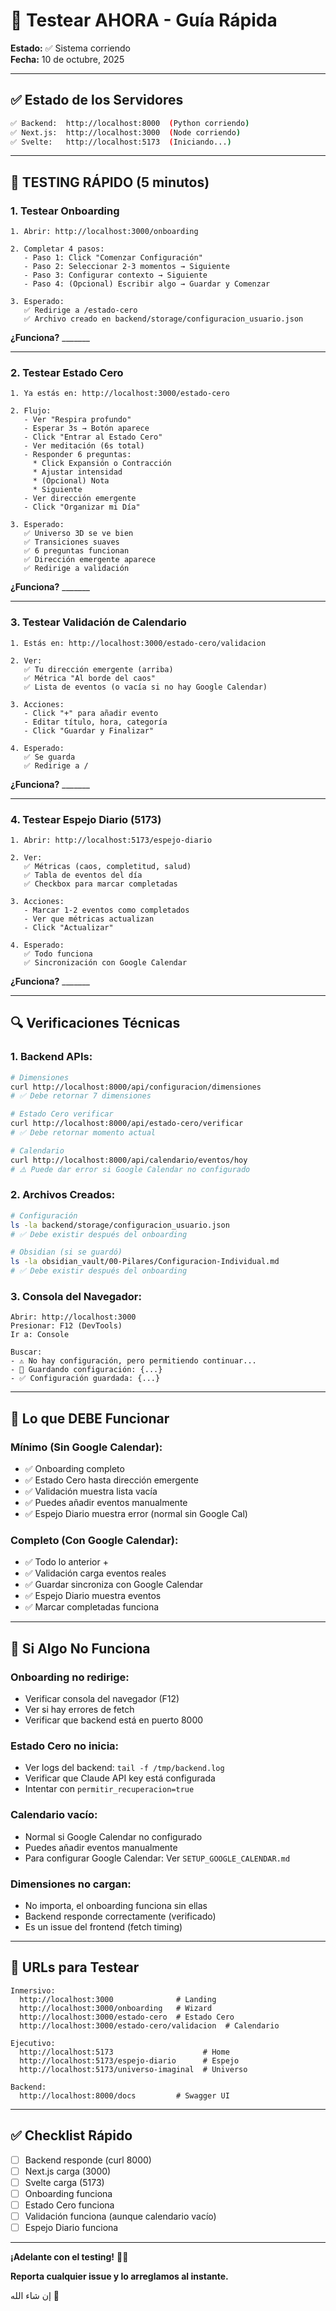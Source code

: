 # 🧪 Testear AHORA - Guía Rápida

**Estado:** ✅ Sistema corriendo  
**Fecha:** 10 de octubre, 2025

---

## ✅ **Estado de los Servidores**

```bash
✅ Backend:  http://localhost:8000  (Python corriendo)
✅ Next.js:  http://localhost:3000  (Node corriendo)
✅ Svelte:   http://localhost:5173  (Iniciando...)
```

---

## 🚀 **TESTING RÁPIDO (5 minutos)**

### **1. Testear Onboarding**

```
1. Abrir: http://localhost:3000/onboarding

2. Completar 4 pasos:
   - Paso 1: Click "Comenzar Configuración"
   - Paso 2: Seleccionar 2-3 momentos → Siguiente
   - Paso 3: Configurar contexto → Siguiente  
   - Paso 4: (Opcional) Escribir algo → Guardar y Comenzar

3. Esperado:
   ✅ Redirige a /estado-cero
   ✅ Archivo creado en backend/storage/configuracion_usuario.json
```

**¿Funciona?** _______

---

### **2. Testear Estado Cero**

```
1. Ya estás en: http://localhost:3000/estado-cero

2. Flujo:
   - Ver "Respira profundo"
   - Esperar 3s → Botón aparece
   - Click "Entrar al Estado Cero"
   - Ver meditación (6s total)
   - Responder 6 preguntas:
     * Click Expansión o Contracción
     * Ajustar intensidad
     * (Opcional) Nota
     * Siguiente
   - Ver dirección emergente
   - Click "Organizar mi Día"

3. Esperado:
   ✅ Universo 3D se ve bien
   ✅ Transiciones suaves
   ✅ 6 preguntas funcionan
   ✅ Dirección emergente aparece
   ✅ Redirige a validación
```

**¿Funciona?** _______

---

### **3. Testear Validación de Calendario**

```
1. Estás en: http://localhost:3000/estado-cero/validacion

2. Ver:
   ✅ Tu dirección emergente (arriba)
   ✅ Métrica "Al borde del caos"
   ✅ Lista de eventos (o vacía si no hay Google Calendar)

3. Acciones:
   - Click "+" para añadir evento
   - Editar título, hora, categoría
   - Click "Guardar y Finalizar"

4. Esperado:
   ✅ Se guarda
   ✅ Redirige a /
```

**¿Funciona?** _______

---

### **4. Testear Espejo Diario (5173)**

```
1. Abrir: http://localhost:5173/espejo-diario

2. Ver:
   ✅ Métricas (caos, completitud, salud)
   ✅ Tabla de eventos del día
   ✅ Checkbox para marcar completadas

3. Acciones:
   - Marcar 1-2 eventos como completados
   - Ver que métricas actualizan
   - Click "Actualizar"

4. Esperado:
   ✅ Todo funciona
   ✅ Sincronización con Google Calendar
```

**¿Funciona?** _______

---

## 🔍 **Verificaciones Técnicas**

### **1. Backend APIs:**

```bash
# Dimensiones
curl http://localhost:8000/api/configuracion/dimensiones
# ✅ Debe retornar 7 dimensiones

# Estado Cero verificar
curl http://localhost:8000/api/estado-cero/verificar
# ✅ Debe retornar momento actual

# Calendario
curl http://localhost:8000/api/calendario/eventos/hoy
# ⚠️ Puede dar error si Google Calendar no configurado
```

### **2. Archivos Creados:**

```bash
# Configuración
ls -la backend/storage/configuracion_usuario.json
# ✅ Debe existir después del onboarding

# Obsidian (si se guardó)
ls -la obsidian_vault/00-Pilares/Configuracion-Individual.md
# ✅ Debe existir después del onboarding
```

### **3. Consola del Navegador:**

```
Abrir: http://localhost:3000
Presionar: F12 (DevTools)
Ir a: Console

Buscar:
- ⚠️ No hay configuración, pero permitiendo continuar...
- 💾 Guardando configuración: {...}
- ✅ Configuración guardada: {...}
```

---

## 🎯 **Lo que DEBE Funcionar**

### **Mínimo (Sin Google Calendar):**
- ✅ Onboarding completo
- ✅ Estado Cero hasta dirección emergente
- ✅ Validación muestra lista vacía
- ✅ Puedes añadir eventos manualmente
- ✅ Espejo Diario muestra error (normal sin Google Cal)

### **Completo (Con Google Calendar):**
- ✅ Todo lo anterior +
- ✅ Validación carga eventos reales
- ✅ Guardar sincroniza con Google Calendar
- ✅ Espejo Diario muestra eventos
- ✅ Marcar completadas funciona

---

## 🐛 **Si Algo No Funciona**

### **Onboarding no redirige:**
- Verificar consola del navegador (F12)
- Ver si hay errores de fetch
- Verificar que backend está en puerto 8000

### **Estado Cero no inicia:**
- Ver logs del backend: `tail -f /tmp/backend.log`
- Verificar que Claude API key está configurada
- Intentar con `permitir_recuperacion=true`

### **Calendario vacío:**
- Normal si Google Calendar no configurado
- Puedes añadir eventos manualmente
- Para configurar Google Calendar: Ver `SETUP_GOOGLE_CALENDAR.md`

### **Dimensiones no cargan:**
- No importa, el onboarding funciona sin ellas
- Backend responde correctamente (verificado)
- Es un issue del frontend (fetch timing)

---

## 🎯 **URLs para Testear**

```
Inmersivo:
  http://localhost:3000              # Landing
  http://localhost:3000/onboarding   # Wizard
  http://localhost:3000/estado-cero  # Estado Cero
  http://localhost:3000/estado-cero/validacion  # Calendario

Ejecutivo:
  http://localhost:5173                    # Home
  http://localhost:5173/espejo-diario      # Espejo
  http://localhost:5173/universo-imaginal  # Universo

Backend:
  http://localhost:8000/docs         # Swagger UI
```

---

## ✅ **Checklist Rápido**

- [ ] Backend responde (curl 8000)
- [ ] Next.js carga (3000)
- [ ] Svelte carga (5173)
- [ ] Onboarding funciona
- [ ] Estado Cero funciona
- [ ] Validación funciona (aunque calendario vacío)
- [ ] Espejo Diario funciona

---

**¡Adelante con el testing!** 🧪✨

**Reporta cualquier issue y lo arreglamos al instante.**

إن شاء الله 🕌


